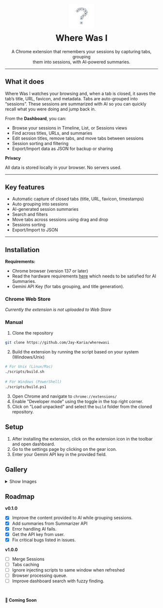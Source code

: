 <div align="center" style="margin-top: 30px">
    <img src="./assets/logo.png" alt="Logo" width="80" />
    <h1 style="margin-top: 12px;">Where Was I</h1>
    <p>
        A Chrome extension that remembers your sessions by capturing tabs, grouping<br/> them into sessions, with AI-powered summaries.
    </p>
</div>

---

<!-- Short Demo Video -->

## What it does

Where Was I watches your browsing and, when a tab is closed, it saves the tab’s title, URL, favicon, and metadata. Tabs are auto-grouped into “sessions”. These sessions are summarized with AI so you can quickly recall what you were doing and jump back in.

From the **Dashboard**, you can:

- Browse your sessions in Timeline, List, or Sessions views
- Find across titles, URLs, and summaries
- Edit session titles, remove tabs, and move tabs between sessions
- Session sorting and filtering
- Export/Import data as JSON for backup or sharing

**Privacy**

All data is stored locally in your browser. No servers used.

---

## Key features

- Automatic capture of closed tabs (title, URL, favicon, timestamps)
- Auto grouping into sessions
- AI-generated session summaries
- Search and filters
- Move tabs across sessions using drag and drop
- Sessions sorting
- Export/Import to JSON

---

## Installation

**Requirements:**

- Chrome browser (version 137 or later)
- Read the hardware requirements [here](https://developer.chrome.com/docs/ai/get-started#hardware) which needs to be satisfied for AI Summaries.
- Gemini API Key (for tabs grouping, and title generation).

### Chrome Web Store

_Currently the extension is not uploaded to Web Store_

### Manual

1. Clone the repository

```sh
git clone https://github.com/Jay-Karia/wherewasi
```

2. Build the extension by running the script based on your system (Windows/Unix)

```sh
# For Unix (Linux/Mac)
./scripts/build.sh

# For Windows (PowerShell)
./scripts/build.ps1
```

3. Open Chrome and navigate to `chrome://extensions/`
4. Enable "Developer mode" using the toggle in the top right corner.
5. Click on "Load unpacked" and select the `build` folder from the cloned repository.

## Setup

1. After installing the extension, click on the extension icon in the toolbar and open dashboard.
2. Go to the settings page by clicking on the gear icon.
3. Enter your Gemini API key in the provided field.

## Gallery

<details>
  <summary>Show Images</summary>

![Popup](./gallery/popup.png)

_Extension popup_

![Dashboard (dark)](./gallery/dashboard-dark.png)

_Dashboard — dark theme_

![Sessions (dark)](./gallery/sessions-view-dark.png)

_Sessions view — dark theme_

![Timeline (dark)](./gallery/timeline-view-dark.png)

_Timeline — dark theme_

![Settings (dark)](./gallery/settings-dark.png)

_Settings — dark theme_

![Search results (dark)](./gallery/seach-results-dark.png)

_Search results — dark theme_

</details>

## Roadmap

**v0.1.0**

- [x] Improve the content provided</div> to AI while grouping sessions.
- [x] Add summaries from Summarizer API
- [x] Error handling AI fails.
- [x] Get the API key from user.
- [x] Fix critical bugs listed in issues.

**v1.0.0**

- [ ] Merge Sessions
- [ ] Tabs caching
- [ ] Ignore injecting scripts to same window when refreshed
- [ ] Browser processing queue.
- [ ] Improve dashboard search with fuzzy finding.

<br>

**🚀 Coming Soon**
